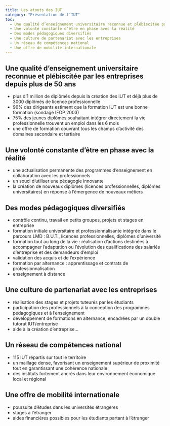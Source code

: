 ```yaml
---
title: Les atouts des IUT
category: "Présentation de l’IUT"
toc:
  - Une qualité d’enseignement universitaire reconnue et plébiscitée par les entreprises depuis plus de 50 ans
  - Une volonté constante d’être en phase avec la réalité
  - Des modes pédagogiques diversifiés
  - Une culture de partenariat avec les entreprises
  - Un réseau de compétences national
  - Une offre de mobilité internationale
---
```


## Une qualité d’enseignement universitaire reconnue et plébiscitée par les entreprises depuis plus de 50 ans
* plus d’1 million de diplômés depuis la création des IUT et déjà plus de 3000 diplômés de licence professionnelle
* 96% des dirigeants estiment que la formation IUT est une bonne formation (sondage IFOP 2003)
* 75% des jeunes diplômés souhaitant intégrer directement la vie professionnelle trouvent un emploi dans les 6 mois
* une offre de formation couvrant tous les champs d’activité des domaines secondaire et tertiaire

## Une volonté constante d’être en phase avec la réalité
* une actualisation permanente des programmes d’enseignement en collaboration avec les professionnels
* un souci d’utiliser une pédagogie innovante
* la création de nouveaux diplômes (licences professionnelles, diplômes universitaires) en réponse à l’émergence de nouveaux métiers

## Des modes pédagogiques diversifiés
* contrôle continu, travail en petits groupes, projets et stages en entreprise
* formation initiale universitaire et professionnalisante intégrée dans le parcours LMD : B.U.T., licences professionnelles, diplômes d’université
* formation tout au long de la vie : réalisation d’actions destinées à accompagner l’adaptation ou l’évolution des qualifications des salariés d’entreprise et des demandeurs d’emploi
* validation des acquis et de l’expérience
* formation par alternance : apprentissage et contrats de professionnalisation
* enseignement à distance

## Une culture de partenariat avec les entreprises
* réalisation des stages et projets tuteurés par les étudiants
* participation des professionnels à la conception des programmes pédagogiques et à l’enseignement
* développement de formations en alternance, encadrées par un double tutorat IUT/entreprise
* aide à la création d’entreprise…

## Un réseau de compétences national
* 115 IUT répartis sur tout le territoire
* un maillage dense, favorisant un enseignement supérieur de proximité tout en garantissant une cohérence nationale
* des instituts fortement ancrés dans leur environnement économique local et régional

## Une offre de mobilité internationale
* poursuite d’études dans les universités étrangères
* stages à l’étranger
* aides financières possibles pour les étudiants partant à l’étranger
